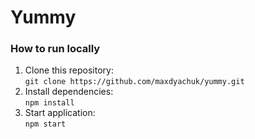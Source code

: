 # Yummy
### How to run locally
1. Clone this repository:  
`git clone https://github.com/maxdyachuk/yummy.git`  
2. Install dependencies:  
`npm install`  
3. Start application:  
`npm start`
